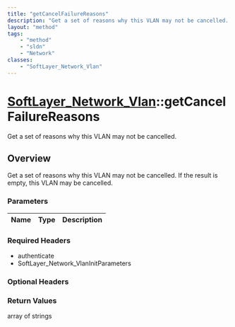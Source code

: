 ```yaml
---
title: "getCancelFailureReasons"
description: "Get a set of reasons why this VLAN may not be cancelled. If the result is empty, this VLAN may be cancelled."
layout: "method"
tags:
    - "method"
    - "sldn"
    - "Network"
classes:
    - "SoftLayer_Network_Vlan"
---
```

# [SoftLayer_Network_Vlan](/reference/services/SoftLayer_Network_Vlan)::getCancelFailureReasons

Get a set of reasons why this VLAN may not be cancelled.


## Overview 
Get a set of reasons why this VLAN may not be cancelled. If the result is empty, this VLAN may be cancelled. 

### Parameters 
|Name | Type | Description |
| --- | --- | --- |


### Required Headers
* authenticate
* SoftLayer_Network_VlanInitParameters

### Optional Headers

### Return Values
array of strings


